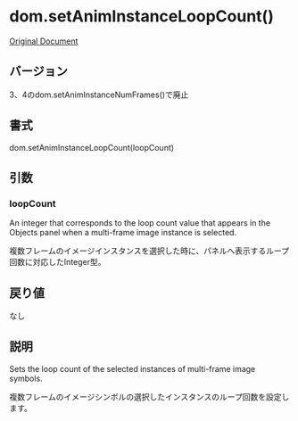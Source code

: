 # dom.setAnimInstanceLoopCount()

[Original Document](http://help.adobe.com/en_US/fireworks/cs/extend/WS5b3ccc516d4fbf351e63e3d1183c94856c-7b2b.html)

## バージョン

3、4のdom.setAnimInstanceNumFrames()で廃止

## 書式

dom.setAnimInstanceLoopCount(loopCount)

## 引数

### loopCount

An integer that corresponds to the loop count value that appears in the Objects panel when a multi-frame image instance is selected. 

複数フレームのイメージインスタンスを選択した時に、パネルへ表示するループ回数に対応したInteger型。

## 戻り値

なし

## 説明

Sets the loop count of the selected instances of multi-frame image symbols.

複数フレームのイメージシンボルの選択したインスタンスのループ回数を設定します。
